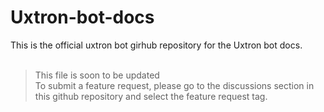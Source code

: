 # Uxtron-bot-docs
This is the official uxtron bot girhub repository for the Uxtron bot docs.<br/> 
<br/> 
> This file is soon to be updated<br/> To submit a feature request, please go to the discussions section in this github repository and select the feature request tag.

